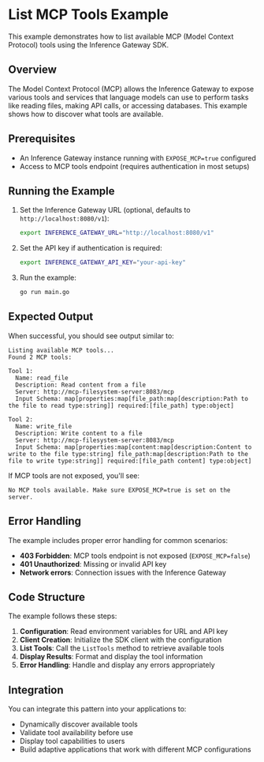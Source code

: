 # List MCP Tools Example

This example demonstrates how to list available MCP (Model Context Protocol) tools using the Inference Gateway SDK.

## Overview

The Model Context Protocol (MCP) allows the Inference Gateway to expose various tools and services that language models can use to perform tasks like reading files, making API calls, or accessing databases. This example shows how to discover what tools are available.

## Prerequisites

- An Inference Gateway instance running with `EXPOSE_MCP=true` configured
- Access to MCP tools endpoint (requires authentication in most setups)

## Running the Example

1. Set the Inference Gateway URL (optional, defaults to `http://localhost:8080/v1`):
   ```bash
   export INFERENCE_GATEWAY_URL="http://localhost:8080/v1"
   ```

2. Set the API key if authentication is required:
   ```bash
   export INFERENCE_GATEWAY_API_KEY="your-api-key"
   ```

3. Run the example:
   ```bash
   go run main.go
   ```

## Expected Output

When successful, you should see output similar to:

```
Listing available MCP tools...
Found 2 MCP tools:

Tool 1:
  Name: read_file
  Description: Read content from a file
  Server: http://mcp-filesystem-server:8083/mcp
  Input Schema: map[properties:map[file_path:map[description:Path to the file to read type:string]] required:[file_path] type:object]

Tool 2:
  Name: write_file
  Description: Write content to a file
  Server: http://mcp-filesystem-server:8083/mcp
  Input Schema: map[properties:map[content:map[description:Content to write to the file type:string] file_path:map[description:Path to the file to write type:string]] required:[file_path content] type:object]
```

If MCP tools are not exposed, you'll see:

```
No MCP tools available. Make sure EXPOSE_MCP=true is set on the server.
```

## Error Handling

The example includes proper error handling for common scenarios:

- **403 Forbidden**: MCP tools endpoint is not exposed (`EXPOSE_MCP=false`)
- **401 Unauthorized**: Missing or invalid API key
- **Network errors**: Connection issues with the Inference Gateway

## Code Structure

The example follows these steps:

1. **Configuration**: Read environment variables for URL and API key
2. **Client Creation**: Initialize the SDK client with the configuration
3. **List Tools**: Call the `ListTools` method to retrieve available tools
4. **Display Results**: Format and display the tool information
5. **Error Handling**: Handle and display any errors appropriately

## Integration

You can integrate this pattern into your applications to:

- Dynamically discover available tools
- Validate tool availability before use
- Display tool capabilities to users
- Build adaptive applications that work with different MCP configurations
